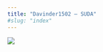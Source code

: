 ```yaml
---
title: "Davinder1502 – SUDA"
#slug: "index"
---
```


[![](/wp-content/2007/11/Davinder1502-300x225.jpg)](/wp-content/2007/11/Davinder1502.jpg)
